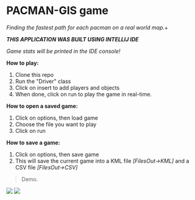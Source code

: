 # PACMAN-GIS game
*Finding the fastest path for each pacman on a real world map.*+

 ***THIS APPLICATION WAS BUILT USING INTELLIJ IDE***
 
 *Game stats will be printed in the IDE console!*

**How to play:**

1. Clone this repo
2. Run the "Driver" class
3. Click on insert to add players and objects
4. When done, click on run to play the game in real-time.

**How to open a saved game:**

1. Click on options, then load game
2. Choose the file you want to play
3. Click on run

**How to save a game:**

1. Click on options, then save game
2. This will save the current game into a KML file *[FilesOut->KML]* and a CSV file *[FilesOut->CSV]*

> Demo.

![](https://i.imgur.com/IlECFR1.png)
![](https://i.imgur.com/Rgar9tc.png)

